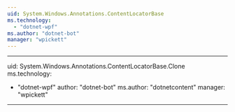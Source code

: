 ```yaml
---
uid: System.Windows.Annotations.ContentLocatorBase
ms.technology: 
  - "dotnet-wpf"
ms.author: "dotnet-bot"
manager: "wpickett"
---
```


---
uid: System.Windows.Annotations.ContentLocatorBase.Clone
ms.technology: 
  - "dotnet-wpf"
author: "dotnet-bot"
ms.author: "dotnetcontent"
manager: "wpickett"
---
